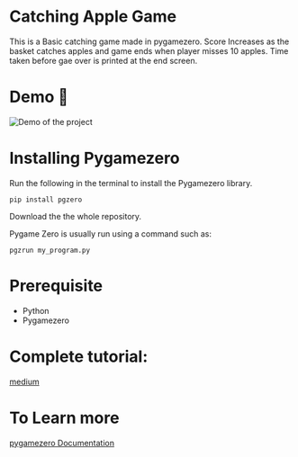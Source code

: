 # Catching Apple Game 

This is a Basic catching game made in pygamezero. Score Increases as the basket catches apples and game ends when player misses 10 apples. Time taken before gae over is printed at the end screen.


# Demo :construction_worker:
![Demo of the project](https://github.com/soumyasomasundaran/Catching-Apple-Game-in-Pygamezero/blob/main/readme_gif/apple.gif)


# Installing Pygamezero

Run the following in the terminal to install the Pygamezero library.

```pip install pgzero```

Download the the whole repository.

Pygame Zero is usually run using a command such as:

```pgzrun my_program.py```



# Prerequisite
- Python
- Pygamezero


# Complete tutorial:
[medium](https://medium.com/@soumyas567/build-a-catching-game-using-pygame-zero-7c7ade93cbbd)

# To Learn more
[pygamezero Documentation](https://pygame-zero.readthedocs.io/en/latest/ide-mode.html)

